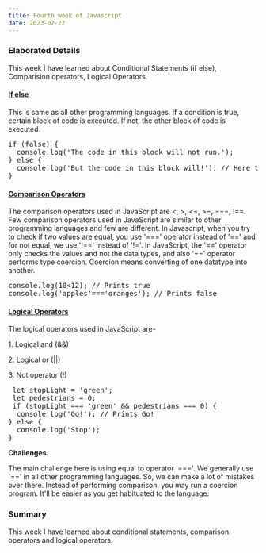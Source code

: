 ```yaml
---
title: Fourth week of Javascript
date: 2023-02-22
---
```

<h3><b>Elaborated Details</b></h3>
<p>
This week I have learned about Conditional Statements (if else), Comparision operators, Logical Operators.
</p>
<p>
<h4><a href="https://github.com/sriharsha0608/LanguageLearningBlog/blob/main/code/ifelse.js">If else</a></h4>
This is same as all other programming languages. If a condition is true, certain block of code is executed. If not, the other block of code is executed.    
</p>
<pre>
if (false) {
  console.log('The code in this block will not run.');
} else {
  console.log('But the code in this block will!'); // Here the else statement is executed as the condition given is false.
}
</pre>
<p>
 <h4><a href="https://github.com/sriharsha0608/LanguageLearningBlog/blob/main/code/comparison_operator.js">Comparison Operators</a></h4> 
The comparison operators used in JavaScript are <, >, <=, >=, ===, !==.
Few comparison operators used in JavaScript are similar to other programming languages and few are different. In Javascript, when you try to check if two values are equal,
you use '===' operator instead of '==' and for not equal, we use '!==' instead of '!='. In JavaScript, the '==' operator only checks the values and not the data types, 
and also '==' operator performs type coercion. Coercion means converting of one datatype into another. 
 </p>
<pre>
console.log(10<12); // Prints true
console.log('apples'==='oranges'); // Prints false
</pre>
<p>
 <h4><a href="https://github.com/sriharsha0608/LanguageLearningBlog/blob/main/code/logical_operator.js">Logical Operators</a></h4>
 The logical operators used in JavaScript are-
 <p>1. Logical and (&&) </p>
 <p>2. Logical or (||) </p>
 <p>3. Not operator (!) </p>
 <pre>
 let stopLight = 'green';
 let pedestrians = 0;
 if (stopLight === 'green' && pedestrians === 0) {
  console.log('Go!'); // Prints Go!
} else {
  console.log('Stop');
}
</pre>
</p>
 
<b> Challenges </b>
<p>
The main challenge here is using equal to operator '==='. We generally use '==' in all other programming languages. So, we can make a lot of mistakes over there. 
Instead of performing comparison, you may run a coercion program. It'll be easier as you get habituated to the language.
</p>
<h3><b>Summary</b></h3>
<p>
This week I have learned about conditional statements, comparison operators and logical operators.
</p>
  
